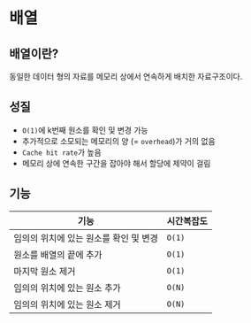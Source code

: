 # 배열

## 배열이란?

동일한 데이터 형의 자료를 메모리 상에서 연속하게 배치한 자료구조이다.

## 성질

- `O(1)`에 k번째 원소를 확인 및 변경 가능
- 추가적으로 소모되는 메모리의 양 (= `overhead`)가 거의 없음
- `Cache hit rate`가 높음
- 메모리 상에 연속한 구간을 잡아야 해서 할당에 제약이 걸림

## 기능

| 기능                                   | 시간복잡도 |
| -------------------------------------- | ---------- |
| 임의의 위치에 있는 원소를 확인 및 변경 | `O(1)`     |
| 원소를 배열의 끝에 추가                | `O(1)`     |
| 마지막 원소 제거                       | `O(1)`     |
| 임의의 위치에 있는 원소 추가           | `O(N)`     |
| 임의의 위치에 있는 원소 제거           | `O(N)`     |
